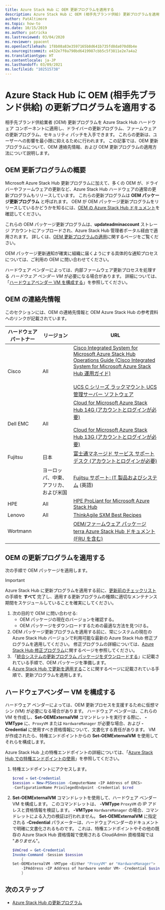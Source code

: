 ```yaml
---
title: Azure Stack Hub に OEM 更新プログラムを適用する
description: Azure Stack Hub に OEM (相手先ブランド供給) 更新プログラムを適用する方法について説明します。
author: PatAltimore
ms.topic: how-to
ms.date: 10/15/2019
ms.author: patricka
ms.lastreviewed: 03/04/2020
ms.reviewer: ppacent
ms.openlocfilehash: 1f8b08a83e3597165b8d641b735fd8da070d8b4e
ms.sourcegitcommit: e432e7f0a790bd6419987cbb5c5f3811e2e7a4a2
ms.translationtype: HT
ms.contentlocale: ja-JP
ms.lasthandoff: 03/09/2021
ms.locfileid: "102515738"
---
```

# <a name="apply-azure-stack-hub-original-equipment-manufacturer-oem-updates"></a>Azure Stack Hub に OEM (相手先ブランド供給) の更新プログラムを適用する

相手先ブランド供給業者 (OEM) 更新プログラムを Azure Stack Hub ハードウェア コンポーネントに適用し、ドライバーの更新プログラム、ファームウェアの更新プログラム、セキュリティ パッチを入手できます。 これらの更新は、ユーザーへの影響を最小限に抑えるために行われます。 この記事では、OEM 更新プログラムについて、OEM 連絡先情報、および OEM 更新プログラムの適用方法について説明します。

## <a name="overview-of-oem-updates"></a>OEM 更新プログラムの概要

Microsoft Azure Stack Hub 更新プログラムに加えて、多くの OEM が、ドライバーやファームウェアの更新など、Azure Stack Hub ハードウェアの通常の更新プログラムもリリースしています。 これらの更新プログラムは **OEM パッケージ更新プログラム** と呼ばれます。 OEM が OEM パッケージ更新プログラムをリリースしているかどうかを知るには、[OEM の Azure Stack Hub ドキュメント](#oem-contact-information)を確認してください。

これらの OEM パッケージ更新プログラムは、**updateadminaccount** ストレージ アカウントにアップロードされ、Azure Stack Hub 管理者ポータル経由で適用されます。 詳しくは、[OEM 更新プログラムの適用](#apply-oem-updates)に関するページをご覧ください。

OEM パッケージ更新通知が確実に組織に届くようにする具体的な通知プロセスについては、ご利用の OEM に問い合わせてください。

ハードウェア ベンダーによっては、内部ファームウェア更新プロセスを処理する *ハードウェア ベンダー VM* が必要になる場合があります。 詳細については、「[ハードウェアベンダー VM を構成する](#configure-hardware-vendor-vm)」を参照してください。

## <a name="oem-contact-information"></a>OEM の連絡先情報

このセクションには、OEM の連絡先情報と OEM Azure Stack Hub の参考資料へのリンクが記載されています。

| ハードウェア パートナー | リージョン | URL |
|-----|----|-----|
| Cisco | All | [Cisco Integrated System for Microsoft Azure Stack Hub Operations Guide (Cisco Integrated System for Microsoft Azure Stack Hub 運用ガイド)](https://aka.ms/aa708e2)<br><br>[UCS C シリーズ ラックマウント UCS 管理サーバー ソフトウェア](https://aka.ms/aa700rq) |
| Dell EMC | All | [Cloud for Microsoft Azure Stack Hub 14G (アカウントとログインが必要)](https://support.emc.com/downloads/44615_Cloud-for-Microsoft-Azure-Stack-14G)<br><br>[Cloud for Microsoft Azure Stack Hub 13G (アカウントとログインが必要)](https://support.emc.com/downloads/42238_Cloud-for-Microsoft-Azure-Stack-13G) |
| Fujitsu | 日本 | [富士通マネージド サービス サポート デスク (アカウントとログインが必要)](https://eservice.fujitsu.com/supportdesk-web/) |
|  | ヨーロッパ、中東、アフリカ、および米国 | [Fujitsu サポート: IT 製品およびシステム](https://support.ts.fujitsu.com/IndexContact.asp?lng=COM&ln=no&LC=del) (英語) |
| HPE | All | [HPE ProLiant for Microsoft Azure Stack Hub](http://www.hpe.com/info/MASupdates) |
| Lenovo | All | [ThinkAgile SXM Best Recipes](https://datacentersupport.lenovo.com/us/en/solutions/ht505122)
| Wortmann |  | [OEM/ファームウェア パッケージ](https://drive.terracloud.de/dl/fiTdTb66mwDAJWgUXUW8KNsd/)<br>[terra Azure Stack Hub ドキュメント (FRU を含む)](https://aka.ms/aa6zktc)

## <a name="apply-oem-updates"></a>OEM の更新プログラムを適用する

次の手順で OEM パッケージを適用します。

> [!IMPORTANT]
> Azure Stack Hub に更新プログラムを適用する前に、[更新前のチェックリスト](release-notes-checklist.md)の手順を **すべて** 完了し、適用する更新プログラムの種類に適切なメンテナンス期間をスケジュールしていることを確実にしてください。

1. 次の目的で OEM に問い合わせる:
      - OEM パッケージの現在のバージョンを確認する。  
      - OEM パッケージをダウンロードするための最適な方法を見つける。  
2. OEM パッケージ更新プログラムを適用する前に、常にシステムの現在の Azure Stack Hub バージョンで利用可能な最新の Azure Stack Hub 修正プログラムを適用してください。 修正プログラムの詳細については、[Azure Stack Hub 修正プログラム](azure-stack-servicing-policy.md)に関するページを参照してください。
3. 「[統合システムの更新プログラム パッケージをダウンロードする](azure-stack-servicing-policy.md)」に記載されている手順で、OEM パッケージを準備します。
4. [Azure Stack Hub で更新を適用する](azure-stack-apply-updates.md)ことに関するページに記載されている手順で、更新プログラムを適用します。

## <a name="configure-hardware-vendor-vm"></a>ハードウェアベンダー VM を構成する

ハードウェア ベンダーによっては、OEM 更新プロセスを支援するために仮想マシン (VM) が必要になる場合があります。 ハードウェア ベンダーは、これらの VM を作成し、**Set-OEMExternalVM** コマンドレットを実行する際に、 **-VMType** に、`ProxyVM` または `HardwareManager` が必要な場合、および **-Credential** に使用すべき資格情報について、文書化する責任があります。 VM が作成されたら、特権エンドポイントからの **Set-OEMExternalVM** を使用してそれらを構成します。

Azure Stack Hub 上の特権エンドポイントの詳細については、「[Azure Stack Hub での特権エンドポイントの使用](azure-stack-privileged-endpoint.md)」を参照してください。

1. 特権エンドポイントにアクセスします。

    ```powershell  
    $cred = Get-Credential
    $session = New-PSSession -ComputerName <IP Address of ERCS>
    -ConfigurationName PrivilegedEndpoint -Credential $cred
    ```

2. **Set-OEMExternalVM** コマンドレットを使用して、ハードウェア ベンダー VM を構成します。 このコマンドレットは、 **-VMType** `ProxyVM` の IP アドレスと資格情報を検証します。 **-VMType** `HardwareManager` の場合、コマンドレットによる入力の検証は行われません。 **Set-OEMExternalVM** に指定される **-Credential** パラメーターは、ハードウェアベンダーのドキュメントで明確に文書化されるものです。  これは、特権エンドポイントやその他の既存の Azure Stack Hub 資格情報で使用される CloudAdmin 資格情報では "*ありません*"。

    ```powershell  
    $VmCred = Get-Credential
    Invoke-Command -Session $session
        {
    Set-OEMExternalVM -VMType <Either "ProxyVM" or "HardwareManager">
        -IPAddress <IP Address of hardware vendor VM> -Credential $using:VmCred
        }
    ```

## <a name="next-steps"></a>次のステップ

- [Azure Stack Hub の更新プログラム](azure-stack-updates.md)
